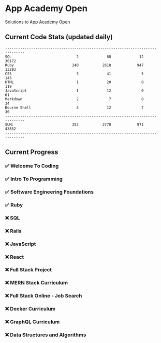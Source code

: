 # App Academy Open
Solutions to [App Academy Open](https://open.appacademy.io)

## Current Code Stats (updated daily)
```
-------------------------------------------------------------------------------
SQL                              2             68             12          30172
Ruby                           240           2618            947          13293
CSS                              3             41              5            143
HTML                             1             20              0            119
JavaScript                       1             12              0             61
Markdown                         2              7              0             34
Bourne Shell                     4             12              7             30
-------------------------------------------------------------------------------
SUM:                           253           2778            971          43852
-------------------------------------------------------------------------------
```

## Current Progress

### ✅ Welcome To Coding
### ✅ Intro To Programming
### ✅ Software Engineering Foundations
### ✅ Ruby
### ❌ SQL
### ❌ Rails
### ❌ JavaScript
### ❌ React
### ❌ Full Stack Project
### ❌ MERN Stack Curriculum
### ❌ Full Stack Online - Job Search
### ❌ Docker Curriculum
### ❌ GraphQL Curriculum
### ❌ Data Structures and Algorithms
